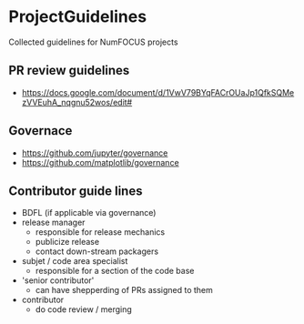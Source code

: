 # ProjectGuidelines
Collected guidelines for NumFOCUS projects

## PR review guidelines

  - https://docs.google.com/document/d/1VwV79BYqFACrOUaJp1QfkSQMezVVEuhA_nqgnu52wos/edit#


## Governace
  - https://github.com/jupyter/governance
  - https://github.com/matplotlib/governance


## Contributor guide lines

 - BDFL (if applicable via governance)
 - release manager
   - responsible for release mechanics
   - publicize release
   - contact down-stream packagers
 - subjet / code area specialist
   - responsible for a section of the code base
 - 'senior contributor'
   - can have shepperding of PRs assigned to them
 - contributor
   - do code review / merging
